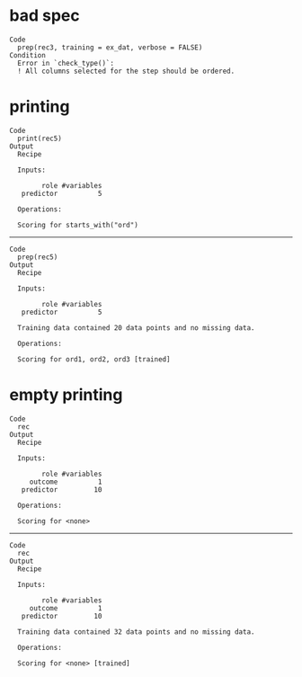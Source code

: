 # bad spec

    Code
      prep(rec3, training = ex_dat, verbose = FALSE)
    Condition
      Error in `check_type()`:
      ! All columns selected for the step should be ordered.

# printing

    Code
      print(rec5)
    Output
      Recipe
      
      Inputs:
      
            role #variables
       predictor          5
      
      Operations:
      
      Scoring for starts_with("ord")

---

    Code
      prep(rec5)
    Output
      Recipe
      
      Inputs:
      
            role #variables
       predictor          5
      
      Training data contained 20 data points and no missing data.
      
      Operations:
      
      Scoring for ord1, ord2, ord3 [trained]

# empty printing

    Code
      rec
    Output
      Recipe
      
      Inputs:
      
            role #variables
         outcome          1
       predictor         10
      
      Operations:
      
      Scoring for <none>

---

    Code
      rec
    Output
      Recipe
      
      Inputs:
      
            role #variables
         outcome          1
       predictor         10
      
      Training data contained 32 data points and no missing data.
      
      Operations:
      
      Scoring for <none> [trained]

